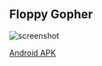 ## Floppy Gopher

![screenshot](https://goo.gl/K2NAJ1)

[Android APK](https://gist.github.com/MattSwanson/ae96bc92d2c2e307af35f5583f30ea25)
